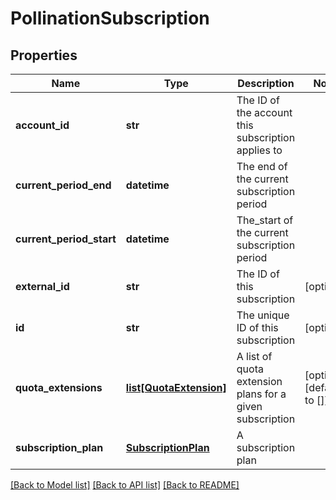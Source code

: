 # PollinationSubscription

## Properties
Name | Type | Description | Notes
------------ | ------------- | ------------- | -------------
**account_id** | **str** | The ID of the account this subscription applies to | 
**current_period_end** | **datetime** | The end of the current subscription period | 
**current_period_start** | **datetime** | The_start of the current subscription period | 
**external_id** | **str** | The ID of this subscription | [optional] 
**id** | **str** | The unique ID of this subscription | [optional] 
**quota_extensions** | [**list[QuotaExtension]**](QuotaExtension.md) | A list of quota extension plans for a given subscription | [optional] [default to []]
**subscription_plan** | [**SubscriptionPlan**](SubscriptionPlan.md) | A subscription plan | 

[[Back to Model list]](../README.md#documentation-for-models) [[Back to API list]](../README.md#documentation-for-api-endpoints) [[Back to README]](../README.md)


